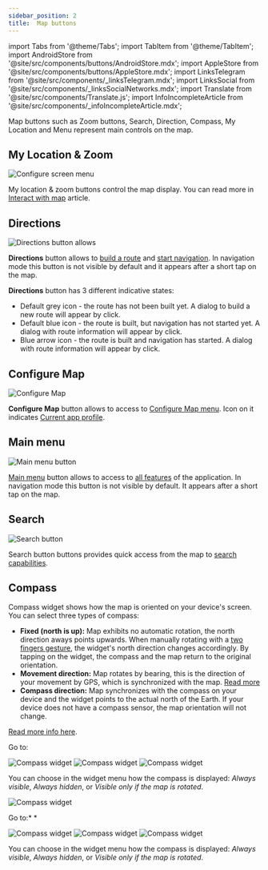 ```yaml
---
sidebar_position: 2
title:  Map buttons
---
```


import Tabs from '@theme/Tabs';
import TabItem from '@theme/TabItem';
import AndroidStore from '@site/src/components/buttons/AndroidStore.mdx';
import AppleStore from '@site/src/components/buttons/AppleStore.mdx';
import LinksTelegram from '@site/src/components/_linksTelegram.mdx';
import LinksSocial from '@site/src/components/_linksSocialNetworks.mdx';
import Translate from '@site/src/components/Translate.js';
import InfoIncompleteArticle from '@site/src/components/_infoIncompleteArticle.mdx';


Map buttons such as Zoom buttons, Search, Direction, Compass, My Location and Menu represent main controls on the map.


## My Location & Zoom

![Configure screen menu](@site/static/img/widgets/location_zoom_buttons.png)

My location & zoom buttons control the map display. You can read more in [Interact with map](../map/interact-with-map.md#my-location--zoom) article.

## Directions

![Directions button allows](@site/static/img/widgets/directions_button_allows.png)

**Directions** button allows to [build a route](../navigation/index.md) and [start navigation](../navigation/index.md). In navigation mode this button is not visible by default and it appears after a short tap on the map.

**Directions** button has 3 different indicative states:
- Default grey icon - the route has not been built yet. A dialog to build a new route will appear by click.
- Default blue icon - the route is built, but navigation has not started yet. A dialog with route information will appear by click.
- Blue arrow icon - the route is built and navigation has started. A dialog with route information will appear by click.

## Configure Map

![Configure Map](@site/static/img/widgets/configure_map.png)

**Configure Map** button allows to access to [Configure Map menu](../map/configure-map-menu.md). Icon on it indicates [Current app profile](../personal/profiles.md).

## Main menu

![Main menu button](@site/static/img/widgets/main_menu_button.png)

[Main menu](../start-with/main-menu.md) button allows to access to [all features](../start-with/main-menu.md) of the application. In navigation mode this button is not visible by default. It appears after a short tap on the map.

## Search

![Search button](@site/static/img/widgets/search_button.png)

Search button buttons provides quick access from the map to [search capabilities](../search/index.md).

## Compass

Compass widget shows how the map is oriented on your device's screen. You can select three types of compass:
- **Fixed (north is up):** Map exhibits no automatic rotation, the north direction aways points upwards. When manually rotating with a [two fingers gesture](../map/interact-with-map.md#gestures), the widget's north direction changes accordingly. By tapping on the widget, the compass and the map return to the original orientation.
- **Movement direction:** Map rotates by bearing, this is the direction of your movement by GPS, which is synchronized with the map. [Read more](../map/interact-with-map#rotate-map-by-bearing)
- **Compass direction:** Map synchronizes with the compass on your device and the widget points to the actual north of the Earth. If your device does not have a compass sensor, the map orientation will not change.  

[Read more info here](../map/interact-with-map.md#map-orientation--compass).

<Tabs groupId="operating-systems">

<TabItem value="android" label="Android">  

Go to: *<Translate android="true" ids="shared_string_menu,map_widget_config,shared_string_buttons,map_widget_compass"/>*

![Compass widget](@site/static/img/widgets/cmp_dir_north_andr.png) ![Compass widget](@site/static/img/widgets/movement_dir_andr.png) ![Compass widget](@site/static/img/widgets/compas_dir_andr.png)

You can choose in the widget menu how the compass is displayed: *Always visible*, *Always hidden*, or *Visible only if the map is rotated*.

![Compass widget](@site/static/img/widgets/compass_andr_1.png)

</TabItem>

<TabItem value="ios" label="iOS">  

Go to:* <Translate ios="true" ids="menu,layer_map_appearance,map_widget_left,map_widget_compass"/>*

![Compass widget](@site/static/img/widgets/cmp_dir_north_andr.png) ![Compass widget](@site/static/img/widgets/movement_dir_andr.png) ![Compass widget](@site/static/img/widgets/compas_dir_andr.png)

You can choose in the widget menu how the compass is displayed: *Always visible*, *Always hidden*, or *Visible only if the map is rotated*.

</TabItem>

</Tabs> 
